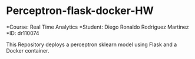 # Perceptron-flask-docker-HW

*Course: Real Time Analytics
*Student: Diego Ronaldo Rodriguez Martinez
*ID: dr110074 

This Repository deploys a perceptron sklearn model using Flask and a Docker container.

